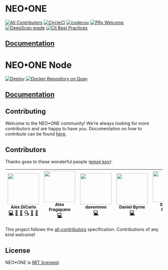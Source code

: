 # NEO•ONE
[![All Contributors](https://img.shields.io/badge/all_contributors-5-orange.svg?style=shield)](#contributors)
[![CircleCI](https://circleci.com/gh/neo-one-suite/neo-one.svg?style=shield)](https://circleci.com/gh/neo-one-suite/neo-one)
[![codecov](https://codecov.io/gh/neo-one-suite/neo-one/branch/master/graph/badge.svg)](https://codecov.io/gh/neo-one-suite/neo-one)
[![PRs Welcome](https://img.shields.io/badge/PRs-welcome-brightgreen.svg)](https://neo-one.io/docs/how-to-contribute)
[![DeepScan grade](https://deepscan.io/api/projects/1846/branches/8291/badge/grade.svg)](https://deepscan.io/dashboard#view=project&pid=1846&bid=8291)
[![CII Best Practices](https://bestpractices.coreinfrastructure.org/projects/1639/badge)](https://bestpractices.coreinfrastructure.org/projects/1639)

## [Documentation](https://neo-one.io)

# NEO•ONE Node
[![Deploy](https://www.herokucdn.com/deploy/button.svg)](https://heroku.com/deploy?template=https://github.com/danwbyrne/neo-one/tree/heroku)
[![Docker Repository on Quay](https://quay.io/repository/neoone/node/status "Docker Repository on Quay")](https://quay.io/repository/neoone/node)

## [Documentation](https://neo-one.io)

## Contributing

Welcome to the NEO•ONE community! We're always looking for more contributors and are happy to have you. Documentation on how to contribute can be found [here](https://neo-one.io/docs/how-to-contribute).

## Contributors

Thanks goes to these wonderful people ([emoji key](https://github.com/kentcdodds/all-contributors#emoji-key)):

<!-- ALL-CONTRIBUTORS-LIST:START - Do not remove or modify this section -->
<!-- prettier-ignore -->
| [<img src="https://avatars0.githubusercontent.com/u/1311014?v=4" width="100px;"/><br /><sub><b>Alex DiCarlo</b></sub>](https://github.com/dicarlo2)<br />[💻](https://github.com/neo-one-suite/neo-one/commits?author=dicarlo2 "Code") [🐛](https://github.com/neo-one-suite/neo-one/issues?q=author%3Adicarlo2 "Bug reports") [📖](https://github.com/neo-one-suite/neo-one/commits?author=dicarlo2 "Documentation") [🔍](#fundingFinding-dicarlo2 "Funding Finding") [👀](#review-dicarlo2 "Reviewed Pull Requests") [📢](#talk-dicarlo2 "Talks") | [<img src="https://avatars0.githubusercontent.com/u/34611820?v=4" width="100px;"/><br /><sub><b>Alex Fragapane</b></sub>](https://github.com/afragapane)<br />[💻](https://github.com/neo-one-suite/neo-one/commits?author=afragapane "Code") | [<img src="https://avatars3.githubusercontent.com/u/39564353?v=4" width="100px;"/><br /><sub><b>davemneo</b></sub>](https://github.com/davemneo)<br />[💻](https://github.com/neo-one-suite/neo-one/commits?author=davemneo "Code") | [<img src="https://avatars1.githubusercontent.com/u/9561608?v=4" width="100px;"/><br /><sub><b>Daniel Byrne</b></sub>](http://linkedin.com/in/danwbyrne)<br />[💻](https://github.com/neo-one-suite/neo-one/commits?author=danwbyrne "Code") | [<img src="https://avatars1.githubusercontent.com/u/29364457?v=4" width="100px;"/><br /><sub><b>Spencer Corwin</b></sub>](http://spencercorwin.com/developer)<br />[💻](https://github.com/neo-one-suite/neo-one/commits?author=speenzor "Code") |
| :---: | :---: | :---: | :---: | :---: |
<!-- ALL-CONTRIBUTORS-LIST:END -->

This project follows the [all-contributors](https://github.com/kentcdodds/all-contributors) specification. Contributions of any kind welcome!

## License

NEO•ONE is [MIT licensed](./LICENSE).
